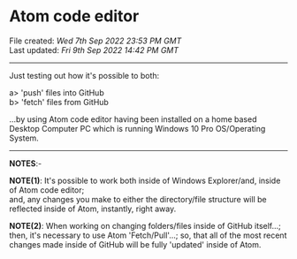 # Atom code editor

File created: *Wed 7th Sep 2022 23:53 PM GMT*  
Last updated: *Fri 9th Sep 2022 14:42 PM GMT*

-----

Just testing out how it's possible to both:  

a> 'push' files into GitHub  
b> 'fetch' files from GitHub  

...by using Atom code editor having been installed on a home based Desktop Computer PC which is running Windows 10 Pro OS/Operating System.  

-----

**NOTES**:-

**NOTE(1)**: It's possible to work both inside of Windows Explorer/and, inside of Atom code editor;  
and, any changes you make to either the directory/file structure will be reflected inside of Atom, instantly, right away.

**NOTE(2)**: When working on changing folders/files inside of GitHub itself...; then, it's necessary to use Atom 'Fetch/Pull'...;
so, that all of the most recent changes made inside of GitHub will be fully 'updated' inside of Atom.
